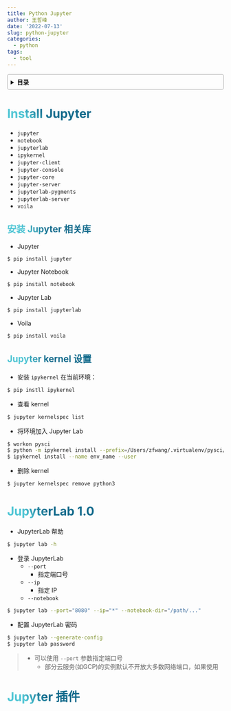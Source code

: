 ```yaml
---
title: Python Jupyter
author: 王哲峰
date: '2022-07-13'
slug: python-jupyter
categories:
  - python
tags:
  - tool
---
```


<style>
h1 {
  background-color: #2B90B6;
  background-image: linear-gradient(45deg, #4EC5D4 10%, #146b8c 20%);
  background-size: 100%;
  -webkit-background-clip: text;
  -moz-background-clip: text;
  -webkit-text-fill-color: transparent;
  -moz-text-fill-color: transparent;
}
h2 {
  background-color: #2B90B6;
  background-image: linear-gradient(45deg, #4EC5D4 10%, #146b8c 20%);
  background-size: 100%;
  -webkit-background-clip: text;
  -moz-background-clip: text;
  -webkit-text-fill-color: transparent;
  -moz-text-fill-color: transparent;
}

details {
    border: 1px solid #aaa;
    border-radius: 4px;
    padding: .5em .5em 0;
}

summary {
    font-weight: bold;
    margin: -.5em -.5em 0;
    padding: .5em;
}

details[open] {
    padding: .5em;
}

details[open] summary {
    border-bottom: 1px solid #aaa;
    margin-bottom: .5em;
}
</style>


<details><summary>目录</summary><p>

- [Install Jupyter](#install-jupyter)
  - [安装 Jupyter 相关库](#安装-jupyter-相关库)
  - [Jupyter kernel 设置](#jupyter-kernel-设置)
- [JupyterLab 1.0](#jupyterlab-10)
- [Jupyter 插件](#jupyter-插件)
</p></details><p></p>

# Install Jupyter

- `jupyter`
- `notebook`
- `jupyterlab`
- `ipykernel`
- `jupyter-client`
- `jupyter-console`
- `jupyter-core`
- `jupyter-server`
- `jupyterlab-pygments`
- `jupyterlab-server`
- `voila`

## 安装 Jupyter 相关库


- Jupyter

```bash
$ pip install jupyter
```

- Jupyter Notebook

```bash
$ pip install notebook
```

- Jupyter Lab

```bash
$ pip install jupyterlab
```

- Voila

```bash
$ pip install voila
```

## Jupyter kernel 设置


- 安装 `ipykernel` 在当前环境：

```bash
$ pip instll ipykernel
```

- 查看 kernel

```bash
$ jupyter kernelspec list
```
- 将环境加入 Jupyter Lab

```bash
$ workon pysci
$ python -m ipykernel install --prefix=/Users/zfwang/.virtualenv/pysci/ --name pysci
$ ipykernel install --name env_name --user
```
- 删除 kernel

```bash
$ jupyter kernelspec remove python3
```

# JupyterLab 1.0

- JupyterLab 帮助

```bash
$ jupyter lab -h
```

- 登录 JupyterLab
    - `--port`
        - 指定端口号
    - `--ip`
        - 指定 IP
    - `--notebook`

```bash
$ jupyter lab --port="8080" --ip="*" --notebook-dir="/path/..."
```

- 配置 JupyterLab 密码

```bash
$ jupyter lab --generate-config
$ jupyter lab password
```

> - 可以使用 `--port` 参数指定端口号
>     - 部分云服务(如GCP)的实例默认不开放大多数网络端口，如果使用


# Jupyter 插件